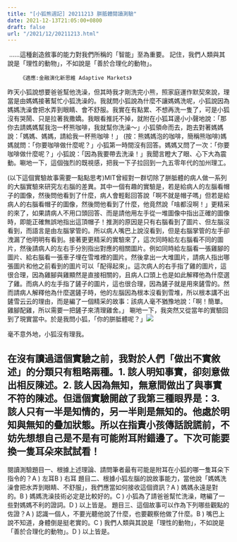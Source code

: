 ```yaml
---
title: "[小狐熊週記] 20211213 胼胝體閱讀測驗"
date: 2021-12-13T21:05:00+0800
draft: false
url: "/2021/12/20211213.html"
---
```




 ......這種創造敘事的能力對我們所稱的「智能」至為重要。 記住，我們人類與其說是「理性的動物」，不如說是「善於合理化的動物」。

        《適應:金融演化新思維 Adaptive Markets》




昨天小狐說想要爸爸幫他洗澡，但其時我才剛洗完小熊，照家庭運作默契來說，理當是由媽媽接著幫忙小狐洗澡的。我就問小狐說為什麼不讓媽媽洗呢，小狐說因為媽媽洗澡會把水弄到眼睛、會不舒服。我實在有點累、不想再洗一隻了，可是小狐沒有哭鬧、只是拉著我撒嬌。我眼看推託不掉，就附在小狐耳邊小小聲地說：「那你去請媽媽幫我泡一杯熊咖啡，我就幫你洗澡～」小狐領命而去，跑去對著媽媽說：「媽媽、媽媽，請給我一杯熊咖啡！」 (按：熊媽媽泡的咖啡，簡稱熊咖啡)媽媽就問：「你要咖啡做什麼呢？」小狐第一時間沒有回答。媽媽又問了一次：「你要咖啡做什麼呢？」小狐說：「因為我要帶去洗澡！」我聞言瞪大了眼、心下大為震動。唰地一下，這個強烈的既視感，把我一下子拉回到一九五零年代的加州理工。

(以下這個實驗故事需要一點點思考)MIT曾經對一群切除了胼胝體的病人做一系列的大腦實驗來研究左右腦的差異。其中一個有趣的實驗是，若是給病人的左腦看帽子的圖像，然後問他看到了什麼，病人會輕鬆回答說「啊不就是帽子嗎」但若是給病人的右腦看帽子的圖像，然後問他看到了什麼，他竟然說「啥都沒啊！」更精采的來了，如果請病人不用口頭回答、而是請他用左手從一堆圖像中指出正確的圖像時，即能正確無誤地指出這頂帽子！推測的原因是只有右腦看到了圖片、但左腦沒看到，而語言是由左腦掌管的。所以病人嘴巴上說沒看到，但是右腦掌管的左手卻洩漏了他明明有看到。接著更更精采的實驗來了，這次同時給左右腦看不同的圖片，然後請病人的左右手分別指出對應的相關圖片。例如同時給左腦看一張雞腳的圖片、給右腦看一張車子埋在雪堆裡的圖片。然後拿出一大堆圖片，請病人指出哪張圖片和他之前看到的圖片可以「配得起來」。這次病人的右手指了雞的圖片，這很合理，因為雞腳與雞顯然是直接相關的，且病人口頭上也是如此解釋他為什麼選了雞。而病人的左手指了鏟子的圖片，這也很合理，因為鏟子就是用來鏟雪的。然而請病人解釋他為什麼選鏟子時，他的左腦因為根本沒看到雪堆，所以根本講不出鏟雪云云的理由，而是編了一個精采的故事：該病人毫不猶豫地說：「啊！簡單。雞腳配雞，所以需要一把鏟子來清理雞舍。」
唰地一下，我突然又從當年的實驗回到了現實當中。於是我問小狐，「你的胼胝體呢？」![]($https://blogger.googleusercontent.com/img/b/R29vZ2xl/AVvXsEjRugrGPR6goz4QwBnnQK7yHfSAHWCR1Ddm2Dgpkwp0beDT9B70KLArz0fiQSFrvGqHpB06v1Sf1Fi6GppGeP2-T3V7UPvNhxK8R3wk0Gr8TBknSSbx7H279jNxQdKSc88yGcO8j-KWyoM/)

毫不意外地，小狐沒有理我。

在沒有讀過這個實驗之前，我對於人們「做出不實敘述」的分類只有粗略兩種。1. 該人明知事實，卻刻意做出相反陳述。2. 該人因為無知，無意間做出了與事實不符的陳述。但這個實驗開啟了我第三種眼界是：3. 該人只有一半是知情的，另一半則是無知的。他處於明知與無知的疊加狀態。所以在指責小孩傳話說謊前，不妨先想想自己是不是有可能附耳附錯邊了。下次可能要換一隻耳朵來試試看！
---
閱讀測驗題目一、根據上述理論、請問筆者最有可能是附耳在小狐的哪一隻耳朵下指令的？A ) 左耳B ) 右耳
題目二、根據小狐左腦的說故事能力，當他說「媽媽洗澡會把水弄到眼睛、不舒服」，我們應當如何接收這個資訊？A ) 媽媽永遠是對的。B ) 媽媽洗澡技術必定是比較好的。C ) 小狐為了請爸爸幫忙洗澡，瞎編了一些對媽媽不利的證詞。D ) 以上皆是。
題目三、這個故事可以作為下列哪些觀點的佐證？A ) 認識一個人，不要光聽他說了什麼，也要觀察他做了什麼。B ) 嘴巴上說不知道，身體倒是挺老實的。C ) 我們人類與其說是「理性的動物」，不如說是「善於合理化的動物」。D ) 以上皆是。
